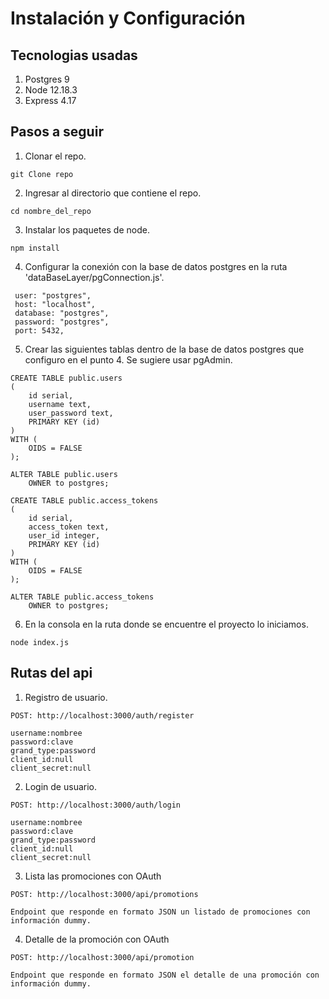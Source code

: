 # Instalación y Configuración

## Tecnologias usadas

1. Postgres 9
2. Node 12.18.3
3. Express 4.17

## Pasos a seguir

1. Clonar el repo.

```
git Clone repo
```
2. Ingresar al directorio que contiene el repo.
```
cd nombre_del_repo
```
3. Instalar los paquetes de node.
```
npm install
``` 
4. Configurar la conexión con la base de datos postgres en la ruta 'dataBaseLayer/pgConnection.js'.
```
 user: "postgres",
 host: "localhost",
 database: "postgres",
 password: "postgres",
 port: 5432,
``` 
5. Crear las siguientes tablas dentro de la base de datos postgres que configuro en el punto 4. Se sugiere usar pgAdmin.
```
CREATE TABLE public.users
(
    id serial,
    username text,
    user_password text,
    PRIMARY KEY (id)
)
WITH (
    OIDS = FALSE
);

ALTER TABLE public.users
    OWNER to postgres;

CREATE TABLE public.access_tokens
(
    id serial,
    access_token text,
    user_id integer,
    PRIMARY KEY (id)
)
WITH (
    OIDS = FALSE
);

ALTER TABLE public.access_tokens
    OWNER to postgres;
``` 
6. En la consola en la ruta donde se encuentre el proyecto lo iniciamos.
```
node index.js
``` 

## Rutas del api
1. Registro de usuario.
```
POST: http://localhost:3000/auth/register

username:nombree
password:clave
grand_type:password
client_id:null
client_secret:null
``` 
2. Login de usuario.
```
POST: http://localhost:3000/auth/login

username:nombree
password:clave
grand_type:password
client_id:null
client_secret:null
``` 
3. Lista las promociones con OAuth
```
POST: http://localhost:3000/api/promotions

Endpoint que responde en formato JSON un listado de promociones con
información dummy.
``` 
4. Detalle de la promoción con OAuth
```
POST: http://localhost:3000/api/promotion

Endpoint que responde en formato JSON el detalle de una promoción con
información dummy.
``` 
